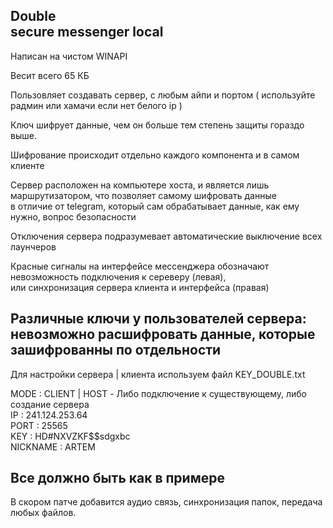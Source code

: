 Double</br>
secure messenger local
-------------------------------
Написан на чистом WINAPI</br>

Весит всего 65 КБ</br>

Пользовляет создавать сервер, с любым айпи и портом ( используйте радмин или хамачи если нет белого ip )</br>

Ключ шифрует данные, чем он больше тем степень защиты гораздо выше.</br>

Шифрование происходит отдельно каждого компонента и в самом клиенте</br>

Сервер расположен на компьютере хоста, и является лишь маршрутизатором, что позволяет самому шифровать данные</br>
      в отличие от telegram, который сам обрабатывает данные, как ему нужно, вопрос безопасности</br>
      
Отключения сервера подразумевает автоматические выключение всех лаунчеров</br>

Красные сигналы на интерфейсе мессенджера обозначают невозможность подключения к сереверу (левая),</br>
      или синхронизация сервера клиента и интерфейса (правая)</br>
      
Различные ключи у пользователей сервера: невозможно расшифровать данные, которые зашифрованны по отдельности</br>
---------------------------------
Для настройки сервера | клиента используем файл KEY_DOUBLE.txt</br>

MODE : CLIENT | HOST - Либо подключение к существующему, либо создание сервера</br>
IP : 241.124.253.64</br>
PORT : 25565</br>
KEY : HD#NXVZKF$$sdgxbc</br>
NICKNAME : ARTEM</br>

Все должно быть как в примере</br>
---------------------------------
В скором патче добавится аудио связь, синхронизация папок, передача любых файлов.</br>
